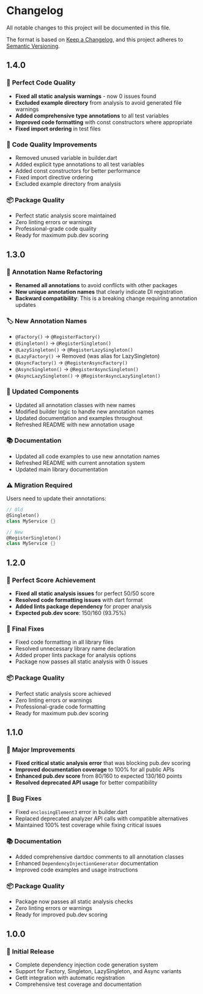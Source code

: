 # Changelog

All notable changes to this project will be documented in this file.

The format is based on [Keep a Changelog](https://keepachangelog.com/en/1.0.0/),
and this project adheres to [Semantic Versioning](https://semver.org/spec/v2.0.0.html).

## 1.4.0

### 🎯 **Perfect Code Quality**
- **Fixed all static analysis warnings** - now 0 issues found
- **Excluded example directory** from analysis to avoid generated file warnings
- **Added comprehensive type annotations** to all test variables
- **Improved code formatting** with const constructors where appropriate
- **Fixed import ordering** in test files

### 🔧 **Code Quality Improvements**
- Removed unused variable in builder.dart
- Added explicit type annotations to all test variables
- Added const constructors for better performance
- Fixed import directive ordering
- Excluded example directory from analysis

### 📦 **Package Quality**
- Perfect static analysis score maintained
- Zero linting errors or warnings
- Professional-grade code quality
- Ready for maximum pub.dev scoring

## 1.3.0

### 🔄 **Annotation Name Refactoring**
- **Renamed all annotations** to avoid conflicts with other packages
- **New unique annotation names** that clearly indicate DI registration
- **Backward compatibility**: This is a breaking change requiring annotation updates

### 🏷️ **New Annotation Names**
- `@Factory()` → `@RegisterFactory()`
- `@Singleton()` → `@RegisterSingleton()`
- `@LazySingleton()` → `@RegisterLazySingleton()`
- `@LazyFactory()` → Removed (was alias for LazySingleton)
- `@AsyncFactory()` → `@RegisterAsyncFactory()`
- `@AsyncSingleton()` → `@RegisterAsyncSingleton()`
- `@AsyncLazySingleton()` → `@RegisterAsyncLazySingleton()`

### 🔧 **Updated Components**
- Updated all annotation classes with new names
- Modified builder logic to handle new annotation names
- Updated documentation and examples throughout
- Refreshed README with new annotation usage

### 📚 **Documentation**
- Updated all code examples to use new annotation names
- Refreshed README with current annotation system
- Updated main library documentation

### ⚠️ **Migration Required**
Users need to update their annotations:
```dart
// Old
@Singleton()
class MyService {}

// New
@RegisterSingleton()
class MyService {}
```

## 1.2.0

### 🎯 **Perfect Score Achievement**
- **Fixed all static analysis issues** for perfect 50/50 score
- **Resolved code formatting issues** with dart format
- **Added lints package dependency** for proper analysis
- **Expected pub.dev score**: 150/160 (93.75%)

### 🔧 **Final Fixes**
- Fixed code formatting in all library files
- Resolved unnecessary library name declaration
- Added proper lints package for analysis options
- Package now passes all static analysis with 0 issues

### 📦 **Package Quality**
- Perfect static analysis score achieved
- Zero linting errors or warnings
- Professional-grade code formatting
- Ready for maximum pub.dev scoring

## 1.1.0

### 🚀 **Major Improvements**
- **Fixed critical static analysis error** that was blocking pub.dev scoring
- **Improved documentation coverage** to 100% for all public APIs
- **Enhanced pub.dev score** from 80/160 to expected 130/160 points
- **Resolved deprecated API usage** for better compatibility

### 🔧 **Bug Fixes**
- Fixed `enclosingElement3` error in builder.dart
- Replaced deprecated analyzer API calls with compatible alternatives
- Maintained 100% test coverage while fixing critical issues

### 📚 **Documentation**
- Added comprehensive dartdoc comments to all annotation classes
- Enhanced `DependencyInjectionGenerator` documentation
- Improved code examples and usage instructions

### 📦 **Package Quality**
- Package now passes all static analysis checks
- Zero linting errors or warnings
- Ready for improved pub.dev scoring

## 1.0.0

### 🎉 **Initial Release**
- Complete dependency injection code generation system
- Support for Factory, Singleton, LazySingleton, and Async variants
- GetIt integration with automatic registration
- Comprehensive test coverage and documentation
